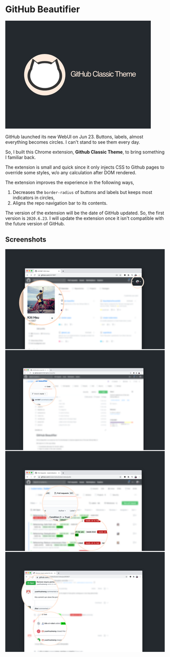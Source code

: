 # GitHub Beautifier
<img src="https://github.com/kitt1987/github-beautifier/blob/master/doc/img/promo.png?raw=true" style="zoom:50%;" />

GitHub launched its new WebUI on Jun 23. Buttons, labels, almost everything becomes circles. I can't stand to see them every day.

So, I built this Chrome extension, **Github Classic Theme**, to bring something I familiar back.

The extension is small and quick since it only injects CSS to Github pages to override some styles, w/o any calculation after DOM rendered.



The extension improves the experience in the following ways,

1. Decreases the `border-radius` of buttons and labels but keeps most indicators in circles,
2. Aligns the repo navigation bar to its contents.



The version of the extension will be the date of GitHub updated. So, the first version is `2020.6.23`. I will update the extension once it isn't compatible with the future version of GitHub.



## Screenshots
<img src="https://github.com/kitt1987/github-beautifier/blob/master/doc/img/screenshot1.png?raw=true" style="zoom:50%;" />

<img src="https://github.com/kitt1987/github-beautifier/blob/master/doc/img/screenshot2.png?raw=true" style="zoom:50%;" />

<img src="https://github.com/kitt1987/github-beautifier/blob/master/doc/img/screenshot3.png?raw=true" style="zoom:50%;" />

<img src="https://github.com/kitt1987/github-beautifier/blob/master/doc/img/screenshot4.png?raw=true" style="zoom:50%;" />
